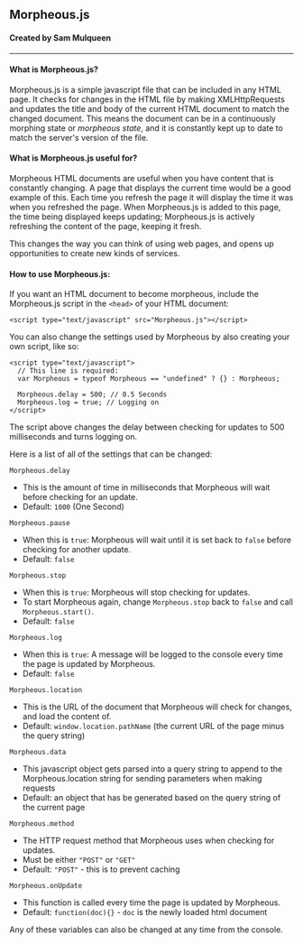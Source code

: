 ## Morpheous.js
#### Created by Sam Mulqueen
---
#### What is Morpheous.js?
Morpheous.js is a simple javascript file that can be included in any HTML page. It checks for changes in the HTML file by making XMLHttpRequests and updates the title and body of the current HTML document to match the changed document. This means the document can be in a continuously morphing state or _morpheous state_, and it is constantly kept up to date to match the server's version of the file.

#### What is Morpheous.js useful for?
Morpheous HTML documents are useful when you have content that is constantly changing. A page that displays the current time would be a good example of this. Each time you refresh the page it will display the time it was when you refreshed the page. When Morpheous.js is added to this page, the time being displayed keeps updating; Morpheous.js is actively refreshing the content of the page, keeping it fresh.

This changes the way you can think of using web pages, and opens up opportunities to create new kinds of services.

#### How to use Morpheous.js:
If you want an HTML document to become morpheous, include the Morpheous.js script in the `<head>` of your HTML document:
```
<script type="text/javascript" src="Morpheous.js"></script>
```
You can also change the settings used by Morpheous by also creating your own script, like so:
```
<script type="text/javascript">
  // This line is required:
  var Morpheous = typeof Morpheous == "undefined" ? {} : Morpheous;

  Morpheous.delay = 500; // 0.5 Seconds
  Morpheous.log = true; // Logging on
</script>
```
The script above changes the delay between checking for updates to 500 milliseconds and turns logging on.

Here is a list of all of the settings that can be changed:

`Morpheous.delay`
- This is the amount of time in milliseconds that Morpheous will wait before checking for an update.
- Default: `1000` (One Second)

`Morpheous.pause`
- When this is `true`: Morpheous will wait until it is set back to `false` before checking for another update.
- Default: `false`

`Morpheous.stop`
- When this is `true`: Morpheous will stop checking for updates.
- To start Morpheous again, change `Morpheous.stop` back to `false` and call `Morpheous.start()`.
- Default: `false`

`Morpheous.log`
- When this is `true`: A message will be logged to the console every time the page is updated by Morpheous.
- Default: `false`

`Morpheous.location`
- This is the URL of the document that Morpheous will check for changes, and load the content of.
- Default: `window.location.pathName` (the current URL of the page minus the query string)

`Morpheous.data`
- This javascript object gets parsed into a query string to append to the Morpheous.location string for sending parameters when making requests
- Default: an object that has be generated based on the query string of the current page

`Morpheous.method`
- The HTTP request method that Morpheous uses when checking for updates.
- Must be either `"POST"` or `"GET"`
- Default: `"POST"` - this is to prevent caching

`Morpheous.onUpdate`
- This function is called every time the page is updated by Morpheous.
- Default: `function(doc){}` - `doc` is the newly loaded html document

Any of these variables can also be changed at any time from the console.
